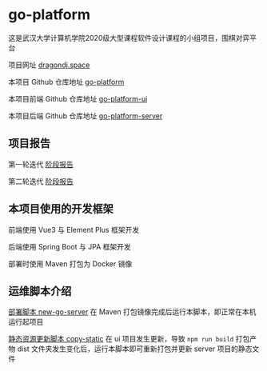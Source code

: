# go-platform

这是武汉大学计算机学院2020级大型课程软件设计课程的小组项目，围棋对弈平台

项目网址 [dragondj.space](https://dragondj.space)

本项目 Github 仓库地址 [go-platform](https://github.com/Liu-Steve/go-platform)

本项目前端 Github 仓库地址 [go-platform-ui](https://github.com/Liu-Steve/go-platform-ui)

本项目后端 Github 仓库地址 [go-platform-server](https://github.com/Liu-Steve/go-platform-server)

## 项目报告

第一轮迭代 [阶段报告](./阶段报告1.md)

第二轮迭代 [阶段报告](./阶段报告2.md)

## 本项目使用的开发框架

前端使用 Vue3 与 Element Plus 框架开发

后端使用 Spring Boot 与 JPA 框架开发

部署时使用 Maven 打包为 Docker 镜像

## 运维脚本介绍

[部署脚本 new-go-server](./script/new-go-server.py) 在 Maven 打包镜像完成后运行本脚本，即正常在本机运行起项目

[静态资源更新脚本 copy-static](./script/copy-static.py) 在 ui
项目发生更新，导致 `npm run build` 打包产物 dist 文件夹发生变化后，运行本脚本即可重新打包并更新 server 项目的静态文件
